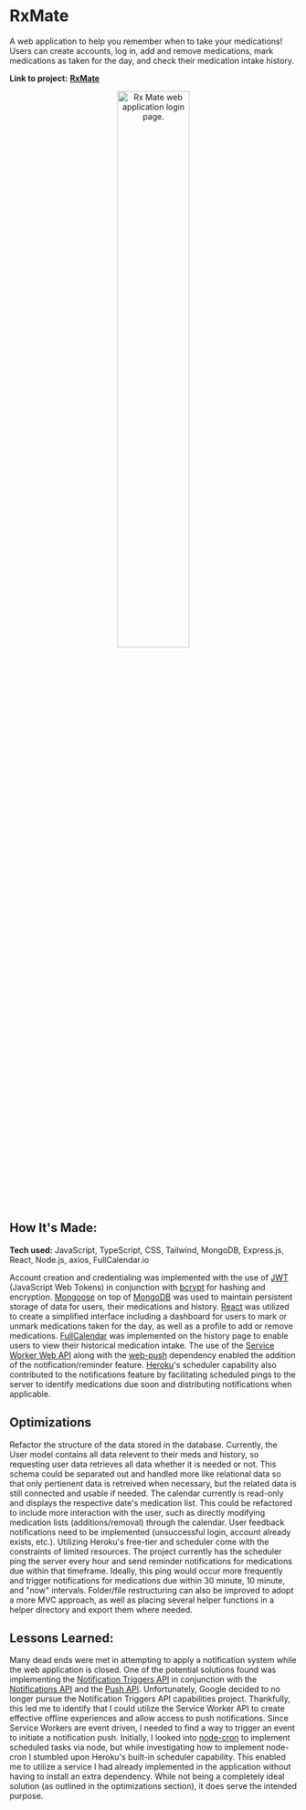 # RxMate
A web application to help you remember when to take your medications! Users can create accounts, log in, add and remove medications, mark medications as taken for the day, and check their medication intake history.

**Link to project:** **[RxMate](https://rxmate.herokuapp.com/)**

<p align="center">
  <a target="_blank" href="https://rxmate.herokuapp.com/">
    <img src="https://i.ibb.co/PYhr36Q/rx-Mate-Thumbnail.jpg" width="50%" alt="Rx Mate web application login page."/>
  </a>
</p>

<!-- ![RxMate web application login page.](https://i.ibb.co/PYhr36Q/rx-Mate-Thumbnail.jpg) -->

## How It's Made:

**Tech used:** JavaScript, TypeScript, CSS, Tailwind, MongoDB, Express.js, React, Node.js, axios, FullCalendar.io

Account creation and credentialing was implemented with the use of [JWT](https://jwt.io/) (JavaScript Web Tokens) in conjunction with [bcrypt](https://www.npmjs.com/package/bcrypt) for hashing and encryption. [Mongoose](https://mongoosejs.com/) on top of [MongoDB](https://www.mongodb.com/) was used to maintain persistent storage of data for users, their medications and history. [React](https://reactjs.org/) was utilized to create a simplified interface including a dashboard for users to mark or unmark medications taken for the day, as well as a profile to add or remove medications. [FullCalendar](https://fullcalendar.io/) was implemented on the history page to enable users to view their historical medication intake. The use of the [Service Worker Web API](https://developer.mozilla.org/en-US/docs/Web/API/Service_Worker_API) along with the [web-push](https://www.npmjs.com/package/web-push) dependency enabled the addition of the notification/reminder feature. [Heroku](https://www.heroku.com/)'s scheduler capability also contributed to the notifications feature by facilitating scheduled pings to the server to identify medications due soon and distributing notifications when applicable.

## Optimizations

Refactor the structure of the data stored in the database. Currently, the User model contains all data relevent to their meds and history, so requesting user data retrieves all data whether it is needed or not. This schema could be separated out and handled more like relational data so that only pertienent data is retreived when necessary, but the related data is still connected and usable if needed. The calendar currently is read-only and displays the respective date's medication list. This could be refactored to include more interaction with the user, such as directly modifying medication lists (additions/removal) through the calendar. User feedback notifications need to be implemented (unsuccessful login, account already exists, etc.). Utilizing Heroku's free-tier and scheduler come with the constraints of limited resources. The project currently has the scheduler ping the server every hour and send reminder notifications for medications due within that timeframe. Ideally, this ping would occur more frequently and trigger notifications for medications due within 30 minute, 10 minute, and "now" intervals. Folder/file restructuring can also be improved to adopt a more MVC approach, as well as placing several helper functions in a helper directory and export them where needed.

## Lessons Learned:

Many dead ends were met in attempting to apply a notification system while the web application is closed. One of the potential solutions found was implementing the [Notification Triggers API](https://web.dev/notification-triggers/) in conjunction with the [Notifications API](https://developer.mozilla.org/en-US/docs/Web/API/Notifications_API/Using_the_Notifications_API) and the [Push API](https://developer.mozilla.org/en-US/docs/Web/API/Push_API). Unfortunately, Google decided to no longer pursue the Notification Triggers API capabilities project. Thankfully, this led me to identify that I could utilize the Service Worker API to create effective offline experiences and allow access to push notifications. Since Service Workers are event driven, I needed to find a way to trigger an event to initiate a notification push. Initially, I looked into [node-cron](https://www.npmjs.com/package/node-cron) to implement scheduled tasks via node, but while investigating how to implement node-cron I stumbled upon Heroku's built-in scheduler capability. This enabled me to utilize a service I had already implemented in the application without having to install an extra dependency. While not being a completely ideal solution (as outlined in the optimizations section), it does serve the intended purpose.
